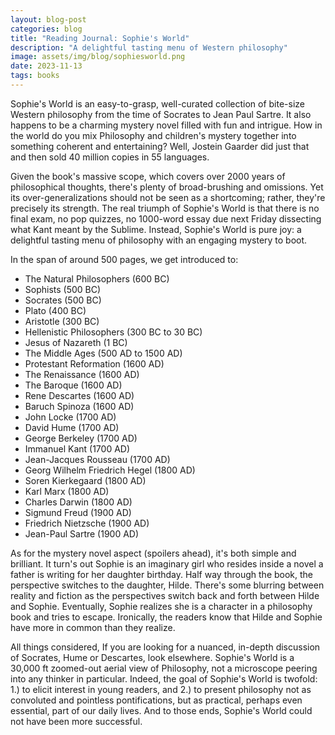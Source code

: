 ```yaml
---
layout: blog-post
categories: blog
title: "Reading Journal: Sophie's World"
description: "A delightful tasting menu of Western philosophy"
image: assets/img/blog/sophiesworld.png
date: 2023-11-13
tags: books
---
```


Sophie's World is an easy-to-grasp, well-curated collection of bite-size Western philosophy from the time of Socrates to Jean Paul Sartre. It also happens to be a charming mystery novel filled with fun and intrigue. How in the world do you mix Philosophy and children's mystery together into something coherent and entertaining? Well, Jostein Gaarder did just that and then sold 40 million copies in 55 languages.

Given the book's massive scope, which covers over 2000 years of philosophical thoughts, there's plenty of broad-brushing and omissions. Yet its over-generalizations should not be seen as a shortcoming; rather, they're precisely its strength. The real triumph of Sophie's World is that there is no final exam, no pop quizzes, no 1000-word essay due next Friday dissecting what Kant meant by the Sublime. Instead, Sophie's World is pure joy: a delightful tasting menu of philosophy with an engaging mystery to boot. 

In the span of around 500 pages, we get introduced to:

* The Natural Philosophers (600 BC)
* Sophists (500 BC)
* Socrates (500 BC)
* Plato (400 BC)
* Aristotle (300 BC)
* Hellenistic Philosophers (300 BC to 30 BC)
* Jesus of Nazareth (1 BC)
* The Middle Ages (500 AD to 1500 AD)
* Protestant Reformation (1600 AD)
* The Renaissance (1600 AD)
* The Baroque (1600 AD)
* Rene Descartes (1600 AD)
* Baruch Spinoza (1600 AD)
* John Locke (1700 AD)
* David Hume (1700 AD)
* George Berkeley (1700 AD)
* Immanuel Kant (1700 AD)
* Jean-Jacques Rousseau (1700 AD)
* Georg Wilhelm Friedrich Hegel (1800 AD)
* Soren Kierkegaard (1800 AD)
* Karl Marx (1800 AD)
* Charles Darwin (1800 AD)
* Sigmund Freud (1900 AD)
* Friedrich Nietzsche (1900 AD)
* Jean-Paul Sartre (1900 AD)

As for the mystery novel aspect (spoilers ahead), it's both simple and brilliant. It turn's out Sophie is an imaginary girl who resides inside a novel a father is writing for her daughter birthday. Half way through the book, the perspective switches to the daughter, Hilde. There's some blurring between reality and fiction as the perspectives switch back and forth between Hilde and Sophie. Eventually, Sophie realizes she is a character in a philosophy book and tries to escape. Ironically, the readers know that Hilde and Sophie have more in common than they realize.

All things considered, If you are looking for a nuanced, in-depth discussion of Socrates, Hume or Descartes, look elsewhere. Sophie's World is a 30,000 ft zoomed-out aerial view of Philosophy, not a microscope peering into any thinker in particular. Indeed, the goal of Sophie's World is twofold: 1.) to elicit interest in young readers, and 2.) to present philosophy not as convoluted and pointless pontifications, but as practical, perhaps even essential, part of our daily lives. And to those ends, Sophie's World could not have been more successful.





